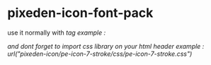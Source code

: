 # pixeden-icon-font-pack

use it normally with <i> tag
example : <i class="pe-7s-network"></i>

and dont forget to import css library on your html header
example :
url("pixeden-icon/pe-icon-7-stroke/css/pe-icon-7-stroke.css")
